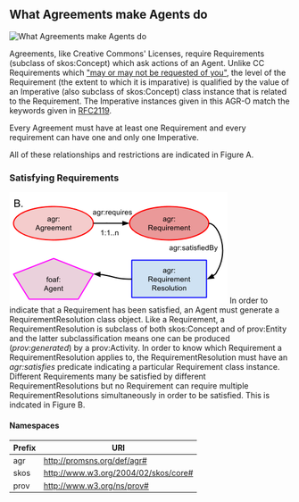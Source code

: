 ## What Agreements make Agents do
![What Agreements make Agents do](https://github.com/nicholascar/agr-o/blob/master/examples/what-agreements-make-agents-do.png)

Agreements, like Creative Commons' Licenses, require Requirements (subclass of skos:Concept) which ask actions of an Agent. Unlike CC Requirements which ["may or may not be requested of you"](http://labs.creativecommons.org/demos/ns/), the level of the Requirement (the extent to which it is imparative) is qualified by the value of an Imperative (also subclass of skos:Concept) class instance that is related to the Requirement. The Imperative instances given in this AGR-O match the keywords given in [RFC2119](http://www.ietf.org/rfc/rfc2119.txt).

Every Agreement must have at least one Requirement and every requirement can have one and only one Imperative.

All of these relationships and restrictions are indicated in Figure A.

### Satisfying Requirements
![What Agreements make Agents do 2](https://github.com/nicholascar/agr-o/blob/master/examples/what-agreements-make-agents-do-2.png)
In order to indicate that a Requirement has been satisfied, an Agent must generate a RequirementResolution class object. Like a Requirement, a RequirementResolution is subclass of both skos:Concept and of prov:Entity and the latter subclassification means one can be produced (*prov:generated*) by a prov:Activity. In order to know which Requirement a RequirementResolution applies to, the RequirementResolution must have an *agr:satisfies* predicate indicating a particular Requirement class instance. Different Requirements many be satisfied by different RequirementResolutions but no Requirement can require multiple RequirementResolutions simultaneously in order to be satisfied. This is indcated in Figure B.


#### Namespaces
Prefix | URI
------ | ---
agr | http://promsns.org/def/agr#
skos | http://www.w3.org/2004/02/skos/core#
prov | http://www.w3.org/ns/prov#
